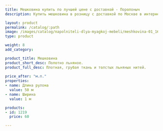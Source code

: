 ```yaml
---
title: Мешковина купить по лучшей цене с доставкой - Поролоныч
description: Купить мешковина в розницу с доставкой по Москве в интернет-магазине Поролоныча.

layout: product
permalink: /catalog/:path
image: /images/catalog/napolniteli-dlya-myagkoj-mebeli/meshkovina-01_1600w.jpg
type: product

weight: 8
add_category: 

product_title: Мешковина
product_short_desc: Полотно льняное.
product_full_desc: Плотная, грубая ткань и толстых льняных нитей.
        
price_after: "м.п."
properties:
- name: Длина рулона
  value: 50 м
- name: Ширина
  value: 1 м

products:
- id: 1219
  price: 60

---
```

